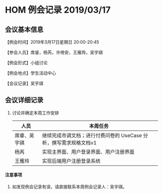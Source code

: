 # HOM 例会记录 2019/03/17

## 会议基本信息

【例会时间】2019年3月17日星期日 20:00-20:45

【参会人员】席睿，杨芮，许倚安，王雁玲，吴宇祺

【例会形式】小组讨论

【例会地点】学生活动中心

【会议记录】吴宇祺



## 会议详细记录

1. 讨论并确定本周工作安排

   | 人员         | 本周任务                                                     |
   | ------------ | ------------------------------------------------------------ |
   | 席睿、吴宇祺 | 继续完成市调文档；进行付费问卷的 UseCase 分析，撰写需求规格文档v1 |
   | 杨芮         | 实现主界面、用户登录界面、用户注册界面                       |
   | 王雁玲       | 实现后端用户注册登录系统                                     |

   

#### 注意事项

1. 如发现例会记录有误，请直接联系本周例会记录人：吴宇祺。